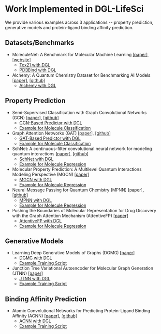 # Work Implemented in DGL-LifeSci

We provide various examples across 3 applications -- property prediction, generative models and protein-ligand binding affinity prediction.

## Datasets/Benchmarks

- MoleculeNet: A Benchmark for Molecular Machine Learning [[paper]](https://arxiv.org/abs/1703.00564), [[website]](http://moleculenet.ai/)
    - [Tox21 with DGL](../dgllife/data/tox21.py)
    - [PDBBind with DGL](../dgllife/data/pdbbind.py)
- Alchemy: A Quantum Chemistry Dataset for Benchmarking AI Models [[paper]](https://arxiv.org/abs/1906.09427), [[github]](https://github.com/tencent-alchemy/Alchemy)
    - [Alchemy with DGL](../dgllife/data/alchemy.py)

## Property Prediction

- Semi-Supervised Classification with Graph Convolutional Networks (GCN) [[paper]](https://arxiv.org/abs/1609.02907), [[github]](https://github.com/tkipf/gcn)
    - [GCN-Based Predictor with DGL](../dgllife/model/model_zoo/gcn_predictor.py)
    - [Example for Molecule Classification](property_prediction/classification.py)
- Graph Attention Networks (GAT) [[paper]](https://arxiv.org/abs/1710.10903), [[github]](https://github.com/PetarV-/GAT)
    - [GAT-Based Predictor with DGL](../dgllife/model/model_zoo/gat_predictor.py)
    - [Example for Molecule Classification](property_prediction/classification.py)
- SchNet: A continuous-filter convolutional neural network for modeling quantum interactions [[paper]](https://arxiv.org/abs/1706.08566), [[github]](https://github.com/atomistic-machine-learning/SchNet)
    - [SchNet with DGL](../dgllife/model/model_zoo/schnet_predictor.py)
    - [Example for Molecule Regression](property_prediction/regression.py)
- Molecular Property Prediction: A Multilevel Quantum Interactions Modeling Perspective (MGCN) [[paper]](https://arxiv.org/abs/1906.11081)
    - [MGCN with DGL](../dgllife/model/model_zoo/mgcn_predictor.py)
    - [Example for Molecule Regression](property_prediction/regression.py)
- Neural Message Passing for Quantum Chemistry (MPNN) [[paper]](https://arxiv.org/abs/1704.01212), [[github]](https://github.com/brain-research/mpnn)
    - [MPNN with DGL](../dgllife/model/model_zoo/mpnn_predictor.py)
    - [Example for Molecule Regression](property_prediction/regression.py)
- Pushing the Boundaries of Molecular Representation for Drug Discovery with the Graph Attention Mechanism (AttentiveFP) [[paper]](https://pubs.acs.org/doi/abs/10.1021/acs.jmedchem.9b00959)
    - [AttentiveFP with DGL](../dgllife/model/model_zoo/attentivefp_predictor.py)
    - [Example for Molecule Regression](property_prediction/regression.py)

## Generative Models

- Learning Deep Generative Models of Graphs (DGMG) [[paper]](https://arxiv.org/abs/1803.03324)
    - [DGMG with DGL](../dgllife/model/model_zoo/dgmg.py)
    - [Example Training Script](generative_models/dgmg)
- Junction Tree Variational Autoencoder for Molecular Graph Generation (JTNN) [[paper]](https://arxiv.org/abs/1802.04364)
    - [JTNN with DGL](../dgllife/model/model_zoo/jtnn)
    - [Example Training Script](generative_models/jtnn)

## Binding Affinity Prediction

- Atomic Convolutional Networks for Predicting Protein-Ligand Binding Affinity (ACNN) [[paper]](https://arxiv.org/abs/1703.10603), [[github]](https://github.com/deepchem/deepchem/tree/master/contrib/atomicconv)
    - [ACNN with DGL](../dgllife/model/model_zoo/acnn.py)
    - [Example Training Script](binding_affinity_prediction)
